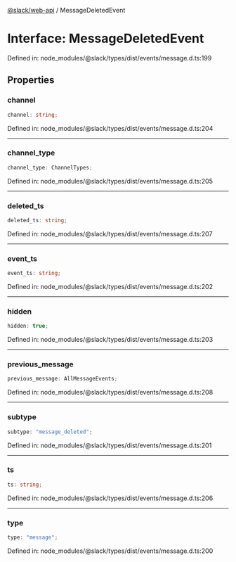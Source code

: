 [@slack/web-api](../index.md) / MessageDeletedEvent

# Interface: MessageDeletedEvent

Defined in: node\_modules/@slack/types/dist/events/message.d.ts:199

## Properties

### channel

```ts
channel: string;
```

Defined in: node\_modules/@slack/types/dist/events/message.d.ts:204

***

### channel\_type

```ts
channel_type: ChannelTypes;
```

Defined in: node\_modules/@slack/types/dist/events/message.d.ts:205

***

### deleted\_ts

```ts
deleted_ts: string;
```

Defined in: node\_modules/@slack/types/dist/events/message.d.ts:207

***

### event\_ts

```ts
event_ts: string;
```

Defined in: node\_modules/@slack/types/dist/events/message.d.ts:202

***

### hidden

```ts
hidden: true;
```

Defined in: node\_modules/@slack/types/dist/events/message.d.ts:203

***

### previous\_message

```ts
previous_message: AllMessageEvents;
```

Defined in: node\_modules/@slack/types/dist/events/message.d.ts:208

***

### subtype

```ts
subtype: "message_deleted";
```

Defined in: node\_modules/@slack/types/dist/events/message.d.ts:201

***

### ts

```ts
ts: string;
```

Defined in: node\_modules/@slack/types/dist/events/message.d.ts:206

***

### type

```ts
type: "message";
```

Defined in: node\_modules/@slack/types/dist/events/message.d.ts:200
